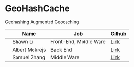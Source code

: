 # GeoHashCache
Geohashing Augmented Geocaching

| | Name | Job | Github |
| ------------- | ------------- | ------------- | ------------- |
| |Shawn Li | Front-End, Middle Ware | [Link](https://github.com/TyranitarShawn) |
| | Albert Mokrejs | Back End | [Link](https://github.com/AlbertMokrejs) |
| | Samuel Zhang | Middle Ware | [Link](https://github.com/codesammich) | 
